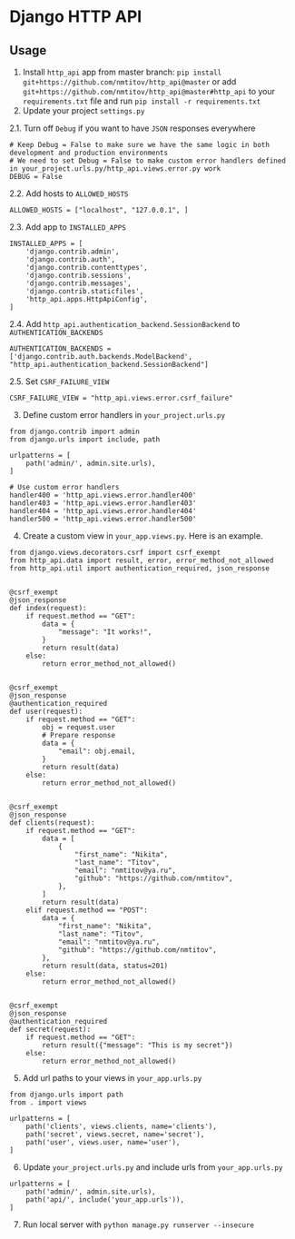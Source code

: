 Django HTTP API
===

Usage
---


1. Install `http_api` app from master branch: `pip install git+https://github.com/nmtitov/http_api@master` or add `git+https://github.com/nmtitov/http_api@master#http_api` to your `requirements.txt` file and run `pip install -r requirements.txt`
2. Update your project `settings.py`

2.1. Turn off `Debug` if you want to have `JSON` responses everywhere

```
# Keep Debug = False to make sure we have the same logic in both development and production environments
# We need to set Debug = False to make custom error handlers defined in your_project.urls.py/http_api.views.error.py work
DEBUG = False
```

2.2. Add hosts to `ALLOWED_HOSTS`

```
ALLOWED_HOSTS = ["localhost", "127.0.0.1", ]
```

2.3. Add app to `INSTALLED_APPS`

```
INSTALLED_APPS = [
    'django.contrib.admin',
    'django.contrib.auth',
    'django.contrib.contenttypes',
    'django.contrib.sessions',
    'django.contrib.messages',
    'django.contrib.staticfiles',
    'http_api.apps.HttpApiConfig',
]
```

2.4. Add `http_api.authentication_backend.SessionBackend` to `AUTHENTICATION_BACKENDS`

```
AUTHENTICATION_BACKENDS = ['django.contrib.auth.backends.ModelBackend', "http_api.authentication_backend.SessionBackend"]
```

2.5. Set `CSRF_FAILURE_VIEW`

```
CSRF_FAILURE_VIEW = "http_api.views.error.csrf_failure"
```

3. Define custom error handlers in `your_project.urls.py`

```
from django.contrib import admin
from django.urls import include, path

urlpatterns = [
    path('admin/', admin.site.urls),
]

# Use custom error handlers
handler400 = 'http_api.views.error.handler400'
handler403 = 'http_api.views.error.handler403'
handler404 = 'http_api.views.error.handler404'
handler500 = 'http_api.views.error.handler500'
```

4. Create a custom view in `your_app.views.py`. Here is an example.

```
from django.views.decorators.csrf import csrf_exempt
from http_api.data import result, error, error_method_not_allowed
from http_api.util import authentication_required, json_response


@csrf_exempt
@json_response
def index(request):
    if request.method == "GET":
        data = {
            "message": "It works!",
        }
        return result(data)
    else:
        return error_method_not_allowed()


@csrf_exempt
@json_response
@authentication_required
def user(request):
    if request.method == "GET":
        obj = request.user
        # Prepare response
        data = {
            "email": obj.email,
        }
        return result(data)
    else:
        return error_method_not_allowed()


@csrf_exempt
@json_response
def clients(request):
    if request.method == "GET":
        data = [
            {
                "first_name": "Nikita",
                "last_name": "Titov",
                "email": "nmtitov@ya.ru",
                "github": "https://github.com/nmtitov",
            },
        ]
        return result(data)
    elif request.method == "POST":
        data = {
            "first_name": "Nikita",
            "last_name": "Titov",
            "email": "nmtitov@ya.ru",
            "github": "https://github.com/nmtitov",
        },
        return result(data, status=201)
    else:
        return error_method_not_allowed()


@csrf_exempt
@json_response
@authentication_required
def secret(request):
    if request.method == "GET":
        return result({"message": "This is my secret"})
    else:
        return error_method_not_allowed()
```

5. Add url paths to your views in `your_app.urls.py`

```
from django.urls import path
from . import views

urlpatterns = [
    path('clients', views.clients, name='clients'),
    path('secret', views.secret, name='secret'),
    path('user', views.user, name='user'),
]
```

6. Update `your_project.urls.py` and include urls from `your_app.urls.py`

```
urlpatterns = [
    path('admin/', admin.site.urls),
    path('api/', include('your_app.urls')),
]
```

7. Run local server with `python manage.py runserver --insecure`

